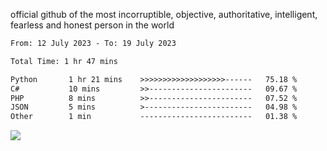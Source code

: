 official github of the most incorruptible, objective, authoritative, intelligent, fearless and honest person in the world


<!--START_SECTION:waka-->

```txt
From: 12 July 2023 - To: 19 July 2023

Total Time: 1 hr 47 mins

Python       1 hr 21 mins    >>>>>>>>>>>>>>>>>>>------   75.18 %
C#           10 mins         >>-----------------------   09.67 %
PHP          8 mins          >>-----------------------   07.52 %
JSON         5 mins          >------------------------   04.98 %
Other        1 min           -------------------------   01.38 %
```

<!--END_SECTION:waka-->

<a href="https://www.codewars.com/users/LIL-JABA"><img src="https://www.codewars.com/users/LIL-JABA/badges/small"></a>
